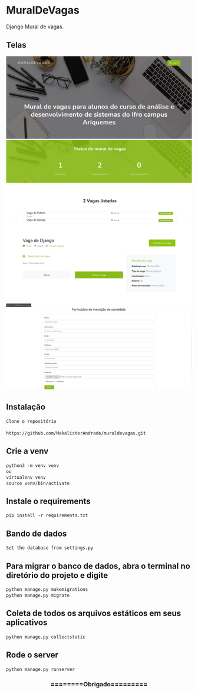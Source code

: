 # MuralDeVagas
Django Mural de vagas.

## Telas
![Tela Inicial](printscreens/home.png)
![Tela Vagas Peenchidas](printscreens/jobs.png)
![Tela Detalhes da Vaga](printscreens/detailvaga.png)
![Tela de Cadastro usuário](printscreens/userform.png)

## Instalação 

```
Clone o repositório

https://github.com/MakalisterAndrade/muraldevagas.git
```

## Crie a venv
```
python3 -m venv venv
ou
virtualenv venv
source venv/bin/activate
```



## Instale o requirements

```
pip install -r requirements.txt
```
## Bando de dados

```
Set the database from settings.py
```

## Para migrar o banco de dados, abra o terminal no diretório do projeto e digite
```
python manage.py makemigrations
python manage.py migrate
```

## Coleta de todos os arquivos estáticos em seus aplicativos

```
python manage.py collectstatic
```

## Rode o server
```
python manage.py runserver
```

<div align="center">
    <h3>========Obrigado=========</h3>
</div>

